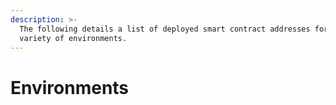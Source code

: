 ```yaml
---
description: >-
  The following details a list of deployed smart contract addresses for a
  variety of environments.
---
```


# Environments


